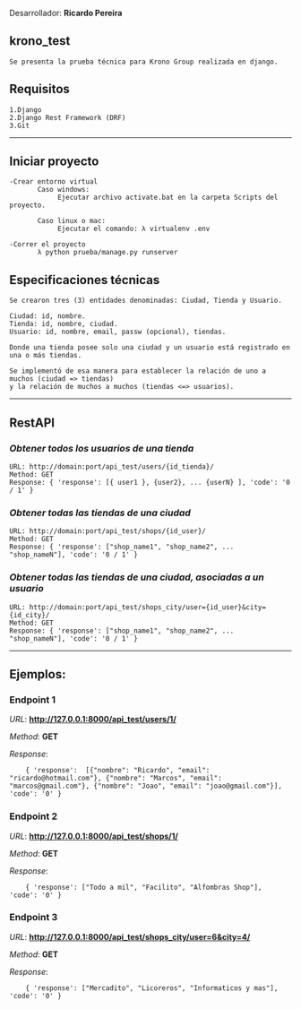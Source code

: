 Desarrollador: **Ricardo Pereira**

## **krono_test**
    Se presenta la prueba técnica para Krono Group realizada en django.

## **Requisitos**
    1.Django
    2.Django Rest Framework (DRF)
    3.Git
---

## **Iniciar proyecto**
    -Crear entorno virtual
           Caso windows:
                Ejecutar archivo activate.bat en la carpeta Scripts del proyecto.

           Caso linux o mac:
                Ejecutar el comando: λ virtualenv .env
               
    -Correr el proyecto     
           λ python prueba/manage.py runserver


## **Especificaciones técnicas**
    Se crearon tres (3) entidades denominadas: Ciudad, Tienda y Usuario.

    Ciudad: id, nombre.
    Tienda: id, nombre, ciudad.
    Usuario: id, nombre, email, passw (opcional), tiendas.

    Donde una tienda posee solo una ciudad y un usuario está registrado en una o más tiendas.

    Se implementó de esa manera para establecer la relación de uno a muchos (ciudad => tiendas)
    y la relación de muchos a muchos (tiendas <=> usuarios).

---

## **RestAPI**
### *Obtener todos los usuarios de una tienda*
    URL: http://domain:port/api_test/users/{id_tienda}/
    Method: GET
    Response: { 'response': [{ user1 }, {user2}, ... {userN} ], 'code': '0 / 1' } 
        
### *Obtener todas las tiendas de una ciudad*
    URL: http://domain:port/api_test/shops/{id_user}/
    Method: GET
    Response: { 'response': ["shop_name1", "shop_name2", ... "shop_nameN"], 'code': '0 / 1' } 

### *Obtener todas las tiendas de una ciudad, asociadas a un usuario*
    URL: http://domain:port/api_test/shops_city/user={id_user}&city={id_city}/
    Method: GET
    Response: { 'response': ["shop_name1", "shop_name2", ... "shop_nameN"], 'code': '0 / 1' }

---


## **Ejemplos:**

### Endpoint 1

*URL*: **http://127.0.0.1:8000/api_test/users/1/**

*Method*: **GET**

*Response*:    
         
        { 'response':  [{"nombre": "Ricardo", "email": "ricardo@hotmail.com"}, {"nombre": "Marcos", "email": "marcos@gmail.com"}, {"nombre": "Joao", "email": "joao@gmail.com"}], 'code': '0' }

### Endpoint 2

*URL*: **http://127.0.0.1:8000/api_test/shops/1/**

*Method*: **GET**

*Response*:    
         
        { 'response': ["Todo a mil", "Facilito", "Alfombras Shop"], 'code': '0' }


### Endpoint 3

*URL*: **http://127.0.0.1:8000/api_test/shops_city/user=6&city=4/**

*Method*: **GET**

*Response*:    
         
        { 'response': ["Mercadito", "Licoreros", "Informaticos y mas"], 'code': '0' } 


